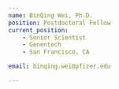 ```yaml
---
name: BinQing Wei, Ph.D.
position: Postdoctoral Fellow
current_position:
    - Senior Scientist
    - Genentech
    - San Francisco, CA

email: binqing.wei@pfizer.edu

---
```

